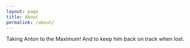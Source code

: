 ```yaml
---
layout: page
title: About
permalink: /about/
---
```


Taking Anton to the Maximum! And to keep him back on track when lost.